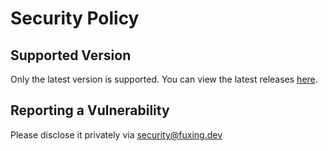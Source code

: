 # Security Policy

## Supported Version

Only the latest version is supported. You can view the latest
releases [here](https://github.com/fuxingloh/oss-governance/releases).

## Reporting a Vulnerability

Please disclose it privately via security@fuxing.dev
